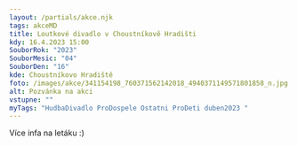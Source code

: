 ```yaml
---
layout: /partials/akce.njk
tags: akceMD
title: Loutkové divadlo v Choustníkově Hradišti
kdy: 16.4.2023 15:00
SouborRok: "2023"
SouborMesic: "04"
SouborDen: "16"
kde: Choustníkovo Hradiště
foto: /images/akce/341154198_760371562142018_4940371149571801858_n.jpg
alt: Pozvánka na akci
vstupne: ""
myTags: "HudbaDivadlo ProDospele Ostatni ProDeti duben2023 "
---
```

V﻿íce infa na letáku :)